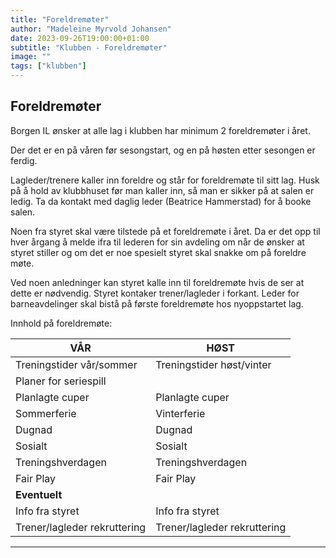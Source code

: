 ```yaml
---
title: "Foreldremøter"
author: "Madeleine Myrvold Johansen"
date: 2023-09-26T19:00:00+01:00
subtitle: "Klubben - Foreldremøter"
image: ""
tags: ["klubben"]
---
```


##

## Foreldremøter

Borgen IL ønsker at alle lag i klubben har minimum 2 foreldremøter i året.

Der det er en på våren før sesongstart, og en på høsten etter sesongen er ferdig.

Lagleder/trenere kaller inn foreldre og står for foreldremøte til sitt lag. Husk på å hold av klubbhuset før man kaller inn, så man er sikker på at salen er ledig. Ta da kontakt med daglig leder (Beatrice Hammerstad) for å booke salen.

Noen fra styret skal være tilstede på et foreldremøte i året. Da er det opp til hver årgang å melde ifra til lederen for sin avdeling om når de ønsker at styret stiller og om det er noe spesielt styret skal snakke om på foreldre møte.

Ved noen anledninger kan styret kalle inn til foreldremøte hvis de ser at dette er nødvendig. Styret kontaker trener/lagleder i forkant. Leder for barneavdelinger skal bistå på første foreldremøte hos nyoppstartet lag.

Innhold på foreldremøte:

| VÅR | HØST |
|---|---|
|Treningstider vår/sommer|Treningstider høst/vinter|
|Planer for seriespill||
|Planlagte cuper|Planlagte cuper|
|Sommerferie|Vinterferie|
|Dugnad|Dugnad
|Sosialt|Sosialt
|Treningshverdagen|Treningshverdagen |
|Fair Play|Fair Play|
| **Eventuelt** |
| Info fra styret | Info fra styret |
| Trener/lagleder rekruttering | Trener/lagleder rekruttering |

 -  -  -  -  -  - 
